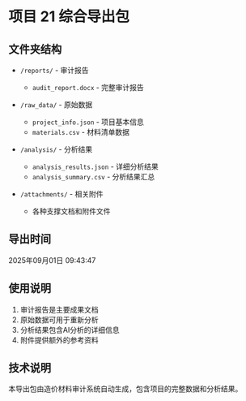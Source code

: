 # 项目 21 综合导出包

## 文件夹结构

- `/reports/` - 审计报告
  - `audit_report.docx` - 完整审计报告

- `/raw_data/` - 原始数据
  - `project_info.json` - 项目基本信息
  - `materials.csv` - 材料清单数据

- `/analysis/` - 分析结果
  - `analysis_results.json` - 详细分析结果
  - `analysis_summary.csv` - 分析结果汇总

- `/attachments/` - 相关附件
  - 各种支撑文档和附件文件

## 导出时间
2025年09月01日 09:43:47

## 使用说明
1. 审计报告是主要成果文档
2. 原始数据可用于重新分析
3. 分析结果包含AI分析的详细信息
4. 附件提供额外的参考资料

## 技术说明
本导出包由造价材料审计系统自动生成，包含项目的完整数据和分析结果。
        